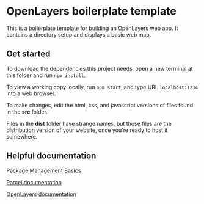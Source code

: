 # OpenLayers boilerplate template
This is a boilerplate template for building an OpenLayers web app. It contains a directory setup and displays a basic web map. 

## Get started
To download the dependencies this project needs, open a new terminal at this folder and run `npm install`.

To view a working copy locally, run `npm start`, and type URL `localhost:1234` into a web browser.

To make changes, edit the html, css, and javascript versions of files found in the **src** folder.

Files in the **dist** folder have strange names, but those files are the distribution version of your website, once you're ready to host it somewhere.

## Helpful documentation

[Package Management Basics](https://developer.mozilla.org/en-US/docs/Learn/Tools_and_testing/Understanding_client-side_tools/Package_management)

[Parcel documentation](https://parceljs.org/docs/)

[OpenLayers documentation](https://openlayers.org/en/latest/apidoc/)